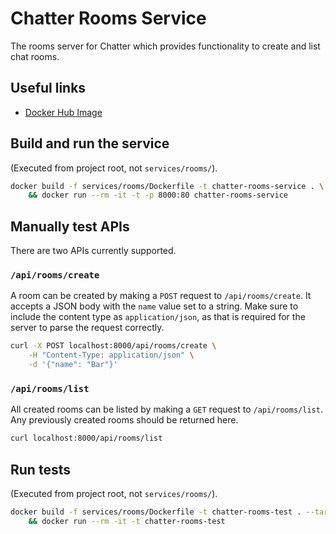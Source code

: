# Chatter Rooms Service

The rooms server for Chatter which provides functionality to create and list chat rooms.

## Useful links

* [Docker Hub Image](https://hub.docker.com/r/dgp1130/chatter-rooms-service)

## Build and run the service

(Executed from project root, not `services/rooms/`).

```bash
docker build -f services/rooms/Dockerfile -t chatter-rooms-service . \
    && docker run --rm -it -t -p 8000:80 chatter-rooms-service
```

## Manually test APIs

There are two APIs currently supported.

### `/api/rooms/create`

A room can be created by making a `POST` request to `/api/rooms/create`. It accepts a JSON body with
the `name` value set to a string. Make sure to include the content type as `application/json`, as
that is required for the server to parse the request correctly.

```bash
curl -X POST localhost:8000/api/rooms/create \
    -H "Content-Type: application/json" \
    -d '{"name": "Bar"}'

```

### `/api/rooms/list`

All created rooms can be listed by making a `GET` request to `/api/rooms/list`. Any previously
created rooms should be returned here.

```bash
curl localhost:8000/api/rooms/list
```

## Run tests

(Executed from project root, not `services/rooms/`).

```bash
docker build -f services/rooms/Dockerfile -t chatter-rooms-test . --target test \
    && docker run --rm -it -t chatter-rooms-test
```
